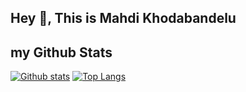 ## Hey 👋, This is Mahdi Khodabandelu

## my Github Stats

[![Github stats](https://github-readme-stats.vercel.app/api?username=khodabandelu&show_icons=true&include_all_commits=true)](https://github.com/khodabandelu/github-readme-stats)
[![Top Langs](https://github-readme-stats.vercel.app/api/top-langs/?username=omidp&layout=compact)](https://github.com/omidp/github-readme-stats)
